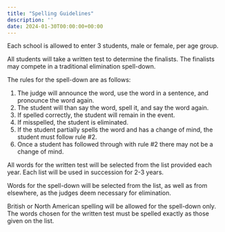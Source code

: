 ```yaml
---
title: "Spelling Guidelines"
description: ''
date: 2024-01-30T00:00:00+00:00
---
```


Each school is allowed to enter 3 students, male or female, per age group.

All students will take a written test to determine the finalists. The finalists may compete in a traditional elimination spell-down.

The rules for the spell-down are as follows:

1. The judge will announce the word, use the word in a sentence, and pronounce the word again.
2. The student will than say the word, spell it, and say the word again.
3. If spelled correctly, the student will remain in the event.
4. If misspelled, the student is eliminated.
5. If the student partially spells the word and has a change of mind, the student must follow rule #2.
6. Once a student has followed through with rule #2 there may not be a change of mind.

All words for the written test will be selected from the list provided each year. Each list will be used in succession for 2-3 years.

Words for the spell-down will be selected from the list, as well as from elsewhere, as the judges deem necessary for elimination.

British or North American spelling will be allowed for the spell-down only. The words chosen for the written test must be spelled exactly as those given on the list.